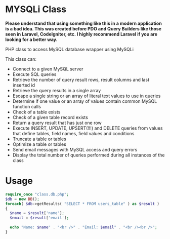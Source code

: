 MYSQLi Class
=============

**Please understand that using something like this in a modern application is a bad idea. This was created before PDO and Query Builders like those seen in Laravel, CodeIgniter, etc. I highly recommend Laravel if you are looking for a better way.**

PHP class to access MySQL database wrapper using MySQLi

This class can:

- Connect to a given MySQL server
- Execute SQL queries
- Retrieve the number of query result rows, result columns and last inserted id
- Retrieve the query results in a single array
- Escape a single string or an array of literal text values to use in queries
- Determine if one value or an array of values contain common MySQL function calls
- Check of a table exists
- Check of a given table record exists
- Return a query result that has just one row
- Execute INSERT, UPDATE, UPSERT(!!!) and DELETE queries from values that define tables, field names, field values and conditions
- Truncate a table or tables
- Optimize a table or tables
- Send email messages with MySQL access and query errors
- Display the total number of queries performed during all instances of the class

# Usage
```php
require_once "class.db.php";
$db = new DB();
foreach( $db->getResults( "SELECT * FROM users_table" ) as $result )
{
  $name = $result['name'];
  $email = $result['email'];
  
  echo "Name: $name" . "<br />" . "Email: $email" . "<br /><br />";
}
```
